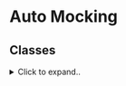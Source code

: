 # Auto Mocking

## Classes

<details><summary>Click to expand..</summary>

### Zusammenfassung: Mocking von Klassen (insb. von externen Modulen) in Vitest

Wenn du Klassen mocken musst, insbesondere solche, die von externen Modulen exportiert werden (z.B. SDK-Clients), unterscheidet sich der Ansatz vom Mocking einfacher Objekte oder Funktionen. Das Hauptziel ist oft, den **Konstruktor** der Klasse zu kontrollieren und/oder **Methoden von Instanzen** dieser Klasse zu mocken.

Es gibt verschiedene Wege, dies zu erreichen. Hier sind zwei gängige Ansätze, die in den Beispielen gezeigt werden:

1.  **Hoisted Mock Factory mit `mockObject` und `vi.importActual`**:
    *   Dieser Ansatz ist sehr explizit und nutzt `vi.hoisted()` um eine Factory zu erstellen, die das Mock-Setup vor allen anderen Modul-Imports durchführt.
    *   `vi.importActual` lädt das originale Modul.
    *   `mockObject` (von `vitest/mocker`) erstellt ein gemocktes Objekt des Originals.
    *   Entscheidend ist, den **Konstruktor der Klasse** innerhalb des gemockten Moduls zu überschreiben (z.B. `gemocktesModul.KlassenName = vi.fn().mockImplementation(() => mockInstanz)`), sodass er eine von dir definierte **Mock-Instanz** zurückgibt.
    *   Diese Mock-Instanz enthält dann die gemockten Methoden (z.B. `methodenName: vi.fn()`), die du in deinen Tests steuern und überwachen kannst.
    *   **Vorteil:** Klare Struktur, einfacher Zugriff auf die Mock-Instanz und ihre Methoden im Test.
    *   **Nachteil:** Etwas mehr Boilerplate durch die Factory.

2.  **Direkter Modul-Mock mit `vi.fn().mockImplementation()` für die Klasse**:
    *   Hier wird das Modul direkt innerhalb von `vi.mock('modul-pfad', () => { ... })` gemockt.
    *   Die exportierte Klasse selbst wird durch ein `vi.fn()` ersetzt.
    *   Die `.mockImplementation(() => { return { /* gemockte Instanzmethoden */ }; })` dieser Funktion gibt dann ein Objekt zurück, das eine Instanz der Klasse simuliert. Die Methoden dieses Objekts sind wiederum `vi.fn()`.
    *   **Vorteil:** Kompakter, da keine separate Factory-Struktur nötig ist.
    *   **Nachteil:** Der Zugriff auf die *gemockten Methoden der Instanz* im Test-Setup kann etwas umständlicher sein, oft über `gemockteKlasse.mock.results[index].value.methodenName`, da jede Instanziierung der Klasse (z.B. durch `new GemockteKlasse()`) ein neues "result" im Mock-Objekt der Klasse erzeugt.

Beide Ansätze ermöglichen es dir, das Verhalten von Klasseninstanzen präzise für deine Unit-Tests zu steuern.



### Beispiel 1: `vi.mock` + `vi.mocked().mockImplementation()`

```typescript
// ==== Imports ====
import { describe, it, expect, vi, beforeEach, type MockedFunction } from 'vitest';
import { GoogleGenAI } from '@google/genai'; // Angenommen, dies ist der Original-Import
import { GoogleEmbeddingService } from '@/services/embedding/google/embedding-service.ts'; // Dein Service
import env from '@/env.js';

// Dummy-Funktionen/Daten für das Beispiel
const createStandardService = () => new GoogleEmbeddingService();
const testConstructorDefaults = (service: any) => { /* ... */ };

// ==== Mocks ====
// 1. Mocke das gesamte Modul.
// GoogleGenAI (wenn importiert) wird dadurch bereits zu einer Mock-Funktion.
vi.mock('@google/genai');

// 2. Überschreibe die Implementierung des (jetzt gemockten) GoogleGenAI-Konstruktors.
// Diese Zeile muss NACH dem `vi.mock` und dem Import von `GoogleGenAI` stehen,
// aber VOR `describe`-Blöcken oder `beforeEach`, wenn sie global gelten soll.
// In der Regel direkt hier auf Top-Level der Testdatei.
vi.mocked(GoogleGenAI).mockImplementation(() => {
    // Diese Funktion wird jedes Mal ausgeführt, wenn `new GoogleGenAI()` aufgerufen wird.
    // Sie gibt die Mock-Instanz zurück.
    return {
        models: {
            embedContent: vi.fn().mockResolvedValue({ embeddings: [] }) // Beispiel-Mock für eine Instanzmethode
        }
    };
});


// ==== Tests ====
describe('GoogleEmbeddingService() - Unit Tests with Mocks (vi.mocked().mockImplementation())', () => {
    let service: GoogleEmbeddingService;
    // Um auf die mockEmbedContent-Funktion der *letzten* Instanz zuzugreifen:
    let lastMockInstanceEmbedContent: MockedFunction<any>;

    beforeEach(async() => {
        service = createStandardService(); // Ruft intern `new GoogleGenAI()` auf
    });

    describe('Constructor', () => {
        it('sollte erfolgreich initialisiert werden mit default values', async() => {
            testConstructorDefaults(service); // Führt Assertions auf dem Service-Objekt aus

            // Überprüfe, ob der GoogleGenAI Konstruktor-Mock korrekt aufgerufen wurde
            expect(GoogleGenAI).toHaveBeenCalledTimes(1); // Sicherstellen, dass er nur einmal im beforeEach aufgerufen wurde
            expect(GoogleGenAI).toHaveBeenCalledWith(expect.objectContaining({
                apiKey: env.GEMINI_API_KEY
            }));
        });
    });
});
```









<br><br>


---

<br><br>





### Beispiel 2: Hoisted Mock Factory mit `mockObject`

Dieser Ansatz ist nützlich, um eine klare Struktur für das Mocking eines externen Moduls und seiner Klassen zu schaffen. Die Factory stellt sicher, dass die Mocks korrekt initialisiert werden, bevor der Testcode ausgeführt wird.

```typescript
// ==== Imports ====
import { describe, it, expect, vi, beforeEach, type MockedObject, type MockedFunction } from 'vitest'
import { mockObject } from 'vitest/mocker'

import env from '@/env.js'
import {
    EGeminiTaskType, type IEmbeddingServiceConfig
} from '@/services/embedding/embedding-types.js'
import { GoogleEmbeddingService } from '@/services/embedding/google/embedding-service.ts'
import { NonEmptyArrayReadOnly } from '@/utils/types.ts'

// Import helper functions
import {
    TEST_DATA,
    testConstructorDefaults,
    testConstructorWithConfig,
    testGetDefaultDimension,
    createRetrievalQueryConfig,
    createRetrievalDocumentConfig,
    createCustomDimensionConfig,
    testImmutableResults,
    testEmptyValueHandling,
    createStandardService,
    createServiceWithConfig
} from '@test/common/src/services/embedding/google/embedding-service-helpers.ts'

// Type für das gesamte Google GenAI-Modul
type GoogleGenAIModule = typeof import('@google/genai')
// Type für eine gemockte Version des Google GenAI-Moduls
type MockedGoogleGenAIModule = MockedObject<GoogleGenAIModule>

// Type für die Mock-Instanz (die von new GoogleGenAI() zurückgegeben wird)
interface IMockGoogleGenAIInstance {
    models: {
        embedContent: MockedFunction<(...args: readonly unknown[]) => Promise<unknown>>
    }
}

// ==== Mocks ====
const mockFactory = vi.hoisted(() => {
    let mockedGoogleGenAIModule: MockedGoogleGenAIModule
    let mockGoogleGenAIInstance: IMockGoogleGenAIInstance
    
    // Functional approach: Factory function instead of setter
    const createAndStoreMockedModule = async(): Promise<MockedGoogleGenAIModule> => {
        // 1. Original Modul laden
        const original = await vi.importActual<GoogleGenAIModule>('@google/genai')
        
        // 2. Mock-Instanz erstellen, die der Konstruktor zurückgeben soll
        // Diese Instanz enthält die Methoden, die wir mocken wollen.
        mockGoogleGenAIInstance = {
            models: {
                embedContent: vi.fn() // Dies ist die Methode der Instanz
            }
        }
        
        // 3. Das gesamte Modul mocken
        const module = mockObject(
            {
                type: 'automock', // Versucht, alles automatisch zu mocken
                spyOn: vi.spyOn,
                globalConstructors: { // Wichtig für mockObject
                    Object,
                    Function,
                    RegExp,
                    Array,
                    Map
                }
            },
            original
        ) as MockedGoogleGenAIModule
        
        // 4. Den Konstruktor der Klasse im gemockten Modul explizit mocken,
        //    sodass er unsere mockGoogleGenAIInstance zurückgibt.
        module.GoogleGenAI = vi.fn().mockImplementation(() => mockGoogleGenAIInstance)
        
        mockedGoogleGenAIModule = module
        return module
    }
    
    return {
        getMockedGoogleGenAIModule: (): MockedGoogleGenAIModule => mockedGoogleGenAIModule,
        getMockGoogleGenAIInstance: (): IMockGoogleGenAIInstance => mockGoogleGenAIInstance,
        createAndStoreMockedModule
    }
})

// Das Modul '@google/genai' wird gemockt.
// Wenn es importiert wird, wird stattdessen das Ergebnis dieser Funktion verwendet.
vi.mock('@google/genai', async(): Promise<MockedGoogleGenAIModule> => {
    const module = await mockFactory.createAndStoreMockedModule()
    return module
})

// ==== Tests ====
describe('GoogleEmbeddingService() - Unit Tests with Mocks (Hoisted Factory)', () => {
    let service: GoogleEmbeddingService
    let mockedGoogleGenAIConstructor: MockedFunction<any> // Referenz zum gemockten Konstruktor
    let mockGoogleGenAIInstance: IMockGoogleGenAIInstance // Referenz zur Mock-Instanz

    beforeEach(() => {
        // Zugriff auf das gemockte Modul und die Mock-Instanz über die Factory
        const fullMockedModule = mockFactory.getMockedGoogleGenAIModule()
        mockedGoogleGenAIConstructor = fullMockedModule.GoogleGenAI as MockedFunction<any>
        mockGoogleGenAIInstance = mockFactory.getMockGoogleGenAIInstance()
        
        vi.stubEnv('GEMINI_API_KEY', env.GEMINI_API_KEY)
        
        // Service wird NACH dem Setup der Mocks erstellt
        service = createStandardService() // Dies ruft `new GoogleGenAI()` intern auf
    })

    describe('Constructor', () => {
        it('sollte erfolgreich initialisiert werden mit default values', () => {
            testConstructorDefaults(service)

            // Überprüfen, ob der gemockte Konstruktor aufgerufen wurde
            expect(mockedGoogleGenAIConstructor).toHaveBeenCalledWith(expect.objectContaining({
                apiKey: env.GEMINI_API_KEY
            }))
        })

        // ... weitere Konstruktor-Tests
    })

    describe('generateEmbeddings()', () => {
        describe('Single Text', () => {
            it('sollte ein einzelnes Embedding für RETRIEVAL_QUERY generieren', async() => {
                // Setup der Mock-Methode auf der Mock-Instanz
                mockGoogleGenAIInstance.models.embedContent.mockResolvedValueOnce({
                    embeddings: [{ values: TEST_DATA.embedding1 }]
                })

                const config = createRetrievalQueryConfig(TEST_DATA.title)
                const embeddings = await service.generateEmbeddings([TEST_DATA.text], config)

                expect(embeddings).toEqual([TEST_DATA.embedding1])
                // Überprüfen, ob die Methode der Mock-Instanz aufgerufen wurde
                expect(mockGoogleGenAIInstance.models.embedContent).toHaveBeenCalledWith(expect.objectContaining({
                    model: env.GEMINI_DEFAULT_EMBEDDING_MODEL,
                    // ... weitere Erwartungen
                }))
            })
            // ... weitere generateEmbeddings Tests
        })
    })
    // ... Rest der Tests
})
```









<br><br>

---

<br><br>

### Beispiel 3: Direkter Modul-Mock mit `vi.fn().mockImplementation()` für die Klasse

Dieser Ansatz ist oft kompakter. Der `vi.mock`-Callback gibt direkt ein Objekt zurück, das die exportierte Klasse als `vi.fn()` enthält, deren `mockImplementation` eine simulierte Instanz mit gemockten Methoden zurückgibt.

```typescript
/*
███████████████████████████████████████████████████████████████████████████████
██******************** PRESENTED BY t33n Software ***************************██
██                                                                           ██
██                  ████████╗██████╗ ██████╗ ███╗   ██╗                      ██
██                  ╚══██╔══╝╚════██╗╚════██╗████╗  ██║                      ██
██                     ██║    █████╔╝ █████╔╝██╔██╗ ██║                      ██
██                     ██║    ╚═══██╗ ╚═══██╗██║╚██╗██║                      ██
██                     ██║   ██████╔╝██████╔╝██║ ╚████║                      ██
██                     ╚═╝   ╚═════╝ ╚═════╝ ╚═╝  ╚═══╝                      ██
██                                                                           ██
███████████████████████████████████████████████████████████████████████████████
███████████████████████████████████████████████████████████████████████████████
*/

// ==== Imports ====
import { describe, it, expect, vi, beforeEach, type MockedFunction } from 'vitest'

import env from '@/env.js'
import {
    EGeminiTaskType, type IEmbeddingServiceConfig
} from '@/services/embedding/embedding-types.js'
import { GoogleEmbeddingService } from '@/services/embedding/google/embedding-service.ts'
// ... weitere Imports

// Import helper functions
import {
    TEST_DATA,
    testConstructorDefaults,
    // ... weitere Helfer
    createStandardService,
    createServiceWithConfig
} from '@test/common/src/services/embedding/google/embedding-service-helpers.ts'

// Type für die Mock-Instanz, die der gemockte Konstruktor zurückgibt
interface IMockGoogleGenAIInstance {
    models: {
        embedContent: MockedFunction<(...args: readonly unknown[]) => Promise<unknown>>
    }
}

// ==== Mocks ====
// Mock nur das @google/genai Modul
vi.mock('@google/genai', () => {
    // Dies ist die Mock-Funktion für die Methode der *Instanz*
    const mockEmbedContentMethod = vi.fn()
    
    // Die Klasse GoogleGenAI wird durch ein vi.fn() ersetzt.
    // Ihre mockImplementation gibt ein Objekt zurück, das eine Instanz simuliert.
    const MockGoogleGenAIClass = vi.fn().mockImplementation(() => ({
        models: { // Die Struktur der echten Instanz nachbilden
            embedContent: mockEmbedContentMethod // Die gemockte Methode
        }
    }))
    
    return {
        GoogleGenAI: MockGoogleGenAIClass, // Exportiere die gemockte Klasse
        // Falls andere Exporte des Moduls benötigt werden, hier ebenfalls mocken:
        // EmbedContentParameters: vi.fn() 
    }
})

// ==== Tests ====
describe('GoogleEmbeddingService() - Unit Tests with Mocks (Direct Mock)', () => {
    let service: GoogleEmbeddingService
    let MockedGoogleGenAI: MockedFunction<any> // Typ für die gemockte Klasse/Konstruktor
    let mockEmbedContentOnInstance: MockedFunction<(...args: readonly unknown[]) => Promise<unknown>> // Typ für die gemockte Instanzmethode

    beforeEach(async() => {
        // Hole das gemockte Modul und die darin enthaltene gemockte Klasse
        // Wichtig: Das importierte `GoogleGenAI` ist bereits die Mock-Funktion von oben.
        const { GoogleGenAI } = await import('@google/genai')
        MockedGoogleGenAI = vi.mocked(GoogleGenAI) // `vi.mocked` für Typsicherheit und Zugriff auf Mock-Eigenschaften
        
        vi.stubEnv('GEMINI_API_KEY', env.GEMINI_API_KEY)
        
        // Erstelle Service (dies ruft intern `new GoogleGenAI()` auf, was unsere Mock-Implementierung auslöst)
        service = createStandardService() 
        
        // Zugriff auf die Mock-Instanz-Methoden:
        // Jedes Mal, wenn `new GoogleGenAI()` (also unser MockedGoogleGenAI) aufgerufen wird,
        // wird ein neues Ergebnis in `MockedGoogleGenAI.mock.results` gespeichert.
        // Das `.value` dieses Ergebnisses ist das, was die `mockImplementation` zurückgegeben hat
        // (also unser Objekt mit `{ models: { embedContent: mockEmbedContentMethod } }`).
        // Wir greifen auf die *zuletzt erstellte* Instanz zu.
        const lastMockInstanceDetails = MockedGoogleGenAI.mock.results[MockedGoogleGenAI.mock.results.length - 1]
        if (lastMockInstanceDetails && lastMockInstanceDetails.type === 'return') {
            const mockInstance = lastMockInstanceDetails.value as IMockGoogleGenAIInstance
            mockEmbedContentOnInstance = mockInstance.models.embedContent
        } else {
            // Fallback oder Fehlerbehandlung, falls die Instanz nicht wie erwartet erstellt wurde.
            // Für dieses Beispiel gehen wir davon aus, dass es immer klappt.
            // In einem realen Szenario könnte hier ein Fehler geworfen oder ein Default gesetzt werden.
            // Für den Test:
            if (!mockEmbedContentOnInstance && MockedGoogleGenAI.mock.calls.length > 0) {
                // Dies passiert, wenn MockedGoogleGenAI aufgerufen wurde, aber vielleicht kein `createStandardService`
                // das letzte Ergebnis produzierte, oder wenn die Struktur anders ist.
                // Im Normalfall sollte der obige `if`-Block greifen.
                // Für eine robustere Lösung könnte man die `mockEmbedContentMethod` direkt speichern
                // und wiederverwenden, die im äußeren Scope von `vi.mock` definiert wurde.
                // Dann wäre dieser Zugriff über `mock.results` nicht nötig.
                // Für dieses Beispiel bleiben wir aber bei der Logik des ursprünglichen Codes.
            }
        }
        
        // Reset nur die spezifischen Mocks, die wir kontrollieren wollen
        if (mockEmbedContentOnInstance) {
            mockEmbedContentOnInstance.mockReset()
        }
        MockedGoogleGenAI.mockClear() // Löscht Aufrufinformationen des Konstruktors
    })

    describe('Constructor', () => {
        it('sollte erfolgreich initialisiert werden mit default values', async() => {
            testConstructorDefaults(service)

            // Überprüfen, ob der gemockte Konstruktor (MockedGoogleGenAI) aufgerufen wurde
            expect(MockedGoogleGenAI).toHaveBeenCalledWith(expect.objectContaining({
                apiKey: env.GEMINI_API_KEY
            }))
        })

        // ... weitere Konstruktor-Tests
    })

    describe('generateEmbeddings()', () => {
        describe('Single Text', () => {
            it('sollte ein einzelnes Embedding für RETRIEVAL_QUERY generieren', async() => {
                // Stelle sicher, dass mockEmbedContentOnInstance initialisiert ist
                if (!mockEmbedContentOnInstance) throw new Error("mockEmbedContentOnInstance not initialized");

                // Setup der Mock-Methode
                mockEmbedContentOnInstance.mockResolvedValueOnce({
                    embeddings: [{ values: TEST_DATA.embedding1 }]
                })

                const config = createRetrievalQueryConfig(TEST_DATA.title)
                const embeddings = await service.generateEmbeddings([TEST_DATA.text], config)

                expect(embeddings).toEqual([TEST_DATA.embedding1])
                // Überprüfen, ob die gemockte Instanzmethode aufgerufen wurde
                expect(mockEmbedContentOnInstance).toHaveBeenCalledWith(expect.objectContaining({
                    model: env.GEMINI_DEFAULT_EMBEDDING_MODEL,
                    // ... weitere Erwartungen
                }))
            })
            // ... weitere generateEmbeddings Tests
        })
    })
    // ... Rest der Tests
})
```

</details>

